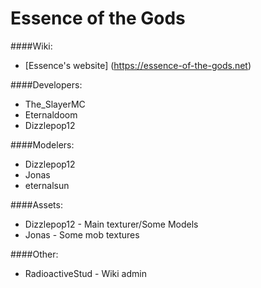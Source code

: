 Essence of the Gods
=======

####Wiki:
* [Essence's website] (https://essence-of-the-gods.net)

####Developers:
* The_SlayerMC
* Eternaldoom
* Dizzlepop12

####Modelers:
* Dizzlepop12
* Jonas
* eternalsun

####Assets:
* Dizzlepop12 - Main texturer/Some Models
* Jonas - Some mob textures

####Other:
* RadioactiveStud - Wiki admin
